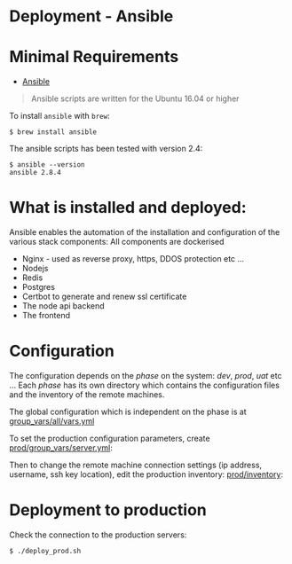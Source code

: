 Deployment - Ansible
==========

# Minimal Requirements

* [Ansible](http://www.ansible.com/)

> Ansible scripts are written for the Ubuntu 16.04 or higher 

To install `ansible` with `brew`:
 
 ```
$ brew install ansible
 ```

The ansible scripts has been tested with version 2.4:
 ```
 $ ansible --version
ansible 2.8.4

 ```
# What is installed and deployed:

Ansible enables the automation of the installation and configuration of the various stack components:
All components are dockerised

* Nginx - used as reverse proxy, https, DDOS protection etc ...
* Nodejs
* Redis
* Postgres
* Certbot to generate and renew ssl certificate
* The node api backend
* The frontend

# Configuration

The configuration depends on the *phase* on the system: *dev*, *prod*, *uat* etc ...
Each *phase* has its own directory which contains the configuration files and the inventory of the remote machines.

The global configuration which is independent on the phase is at [group_vars/all/vars.yml](group_vars/all/vars.yml)

To set the production configuration parameters, create [prod/group_vars/server.yml](prod/group_vars/server.yml):

Then to change the remote machine connection settings (ip address, username, ssh key location), edit the production inventory: [prod/inventory](prod/inventory):

# Deployment to production

Check the connection to the production servers:

    $ ./deploy_prod.sh